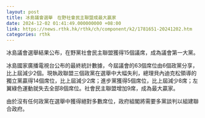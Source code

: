 ```yaml
---
layout: post
title: 冰島議會選舉　在野社會民主聯盟成最大贏家
date: 2024-12-02 01:41:49.000000000 +08:00
link: https://news.rthk.hk/rthk/ch/component/k2/1781651-20241202.htm
categories: rthk
---
```


冰島議會選舉結果公布，在野黨社會民主聯盟獲得15個議席，成為議會第一大黨。

冰島國家廣播電視台公布的最終統計數據，今屆議會的63個席位由6個政黨分享，比上屆減少2個。現執政聯盟三個政黨在選舉中大幅失利，總理貝內迪克松領導的獨立黨贏得14個席位，比上屆減少2席；進步黨獲得5個席位，比上屆減少8席；左翼綠色運動就失去全部8個席位。社會民主聯盟增加9席，成為最大贏家。

由於沒有任何政黨在選舉中獲得絕對多數席位，政府組閣將需要多黨談判以組建聯合政府。
